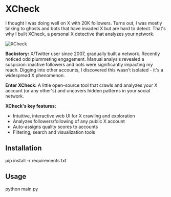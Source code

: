 # XCheck

I thought I was doing well on X with 20K followers. Turns out, I was mostly talking to ghosts and bots that have invaded X but are hard to detect. That's why I built XCheck, a personal X detective that analyzes your network.

![XCheck](https://samim.io/static/upload/Screenshot-20240909090323-1340x758.png)

**Backstory:** X/Twitter user since 2007, gradually built a network. Recently noticed odd plummeting engagement. Manual analysis revealed a suspicion: inactive followers and bots were significantly impacting my reach. Digging into other accounts, I discovered this wasn't isolated - it's a widespread X phenomenon.

**Enter XCheck:** A little open-source tool that crawls and analyzes your X account (or any other's) and uncovers hidden patterns in your social network.

**XCheck's key features:**

- Intuitive, interactive web UI for X crawling and exploration
- Analyzes followers/following of any public X account
- Auto-assigns quality scores to accounts
- Filtering, search and visualization tools

## Installation

pip install -r requirements.txt

## Usage

python main.py
